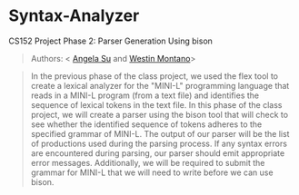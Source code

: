 # Syntax-Analyzer
CS152 Project Phase 2: Parser Generation Using bison

 > Authors: \< [Angela Su](https://github.com/Angela-Su) and [Westin Montano](https://github.com/westinm01)\>

>In the previous phase of the class project, we used the flex tool to create a lexical analyzer for the "MINI-L" programming language that reads in a MINI-L program (from a text file) and identifies the sequence of lexical tokens in the text file. In this phase of the class project, we will create a parser using the bison tool that will check to see whether the identified sequence of tokens adheres to the specified grammar of MINI-L. The output of our parser will be the list of productions used during the parsing process. If any syntax errors are encountered during parsing, our parser should emit appropriate error messages. Additionally, we will be required to submit the grammar for MINI-L that we will need to write before we can use bison.
